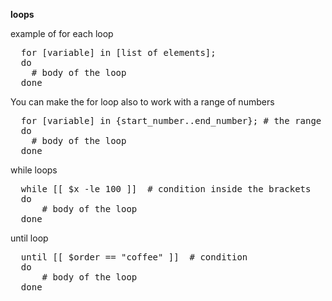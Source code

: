**loops**

example of for each loop
<pre>
  for [variable] in [list of elements];
  do
    # body of the loop
  done
</pre>


You can make the for loop also to work with a range of numbers
<pre>
  for [variable] in {start_number..end_number}; # the range is made with 2 dots between the numbers
  do
    # body of the loop
  done
</pre>


while loops
<pre>
  while [[ $x -le 100 ]]  # condition inside the brackets 
  do
	  # body of the loop
  done
</pre>


until loop
<pre>
  until [[ $order == "coffee" ]]  # condition
  do
	  # body of the loop
  done
</pre>
